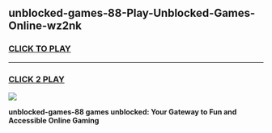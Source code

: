 
## unblocked-games-88-Play-Unblocked-Games-Online-wz2nk
<h3>
<a href="https://premium76.site?title=unblocked-games-88&ref=25A">CLICK TO PLAY</a></h3>
<hr>

<h3>
<a href="https://premium76.site?title=unblocked-games-88&ref=25A">CLICK 2 PLAY</a>
  
</h3>

<a href="https://premium76.site?title=unblocked-games-88&ref=25A"><img src="https://clearcache.store/games.png"></a>


**unblocked-games-88 games unblocked: Your Gateway to Fun and Accessible Online Gaming**
